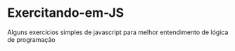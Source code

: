 # Exercitando-em-JS
Alguns exercícios simples de javascript para melhor entendimento de lógica de programação
